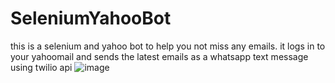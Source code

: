 # SeleniumYahooBot
this is a selenium and yahoo bot to help you not miss any emails. it logs in to your yahoomail and sends the latest emails as a whatsapp text message using twilio api
![image](https://user-images.githubusercontent.com/45341025/187223951-f0c222fc-12f1-492f-83f4-792a0d58841b.png)

